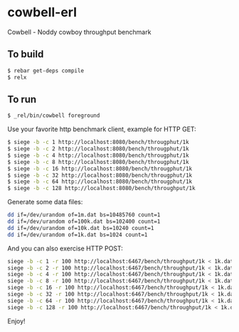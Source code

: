 cowbell-erl
===========

Cowbell - Noddy cowboy throughput benchmark

To build
-------

```bash
$ rebar get-deps compile
$ relx
```

To run
-------

```bash
$ _rel/bin/cowbell foreground
```

Use your favorite http benchmark client, example for HTTP GET:

```bash
$ siege -b -c 1 http://localhost:8080/bench/througphut/1k
$ siege -b -c 2 http://localhost:8080/bench/througphut/1k
$ siege -b -c 4 http://localhost:8080/bench/througphut/1k
$ siege -b -c 8 http://localhost:8080/bench/througphut/1k
$ siege -b -c 16 http://localhost:8080/bench/througphut/1k
$ siege -b -c 32 http://localhost:8080/bench/througphut/1k
$ siege -b -c 64 http://localhost:8080/bench/througphut/1k
$ siege -b -c 128 http://localhost:8080/bench/throughput/1k
```

Generate some data files:

```bash
dd if=/dev/urandom of=1m.dat bs=10485760 count=1
dd if=/dev/urandom of=100k.dat bs=102400 count=1
dd if=/dev/urandom of=10k.dat bs=10240 count=1
dd if=/dev/urandom of=1k.dat bs=1024 count=1
````

And you can also exercise HTTP POST:

```bash
siege -b -c 1 -r 100 http://localhost:6467/bench/throughput/1k < 1k.dat
siege -b -c 2 -r 100 http://localhost:6467/bench/throughput/1k < 1k.dat
siege -b -c 4 -r 100 http://localhost:6467/bench/throughput/1k < 1k.dat
siege -b -c 8 -r 100 http://localhost:6467/bench/throughput/1k < 1k.dat
siege -b -c 16 -r 100 http://localhost:6467/bench/throughput/1k < 1k.dat
siege -b -c 32 -r 100 http://localhost:6467/bench/throughput/1k < 1k.dat
siege -b -c 64 -r 100 http://localhost:6467/bench/throughput/1k < 1k.dat
siege -b -c 128 -r 100 http://localhost:6467/bench/throughput/1k < 1k.dat
```

Enjoy!
